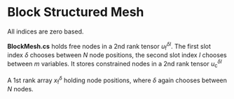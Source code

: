 # Block Structured Mesh

All indices are zero based.

**BlockMesh.cs** holds free nodes in a 2nd rank tensor *u*<sub>f</sub>*<sup>δl</sup>*. The first slot index *δ* chooses between *N* node positions, the second slot index *l* chooses between *m* variables. It stores constrained nodes in a 2nd rank tensor *u*<sub>c</sub>*<sup>δl</sup>*

A 1st rank array *x*<sub>f</sub>*<sup>δ</sup>* holding node positions, where *δ* again chooses between *N* nodes.
